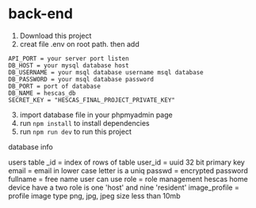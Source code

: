# back-end

1. Download this project
2. creat file .env on root path. then add 
```
API_PORT = your server port listen
DB_HOST = your mysql database host 
DB_USERNAME = your msql database username msql database
DB_PASSWORD = your msql database password
DB_PORT = port of database
DB_NAME = hescas_db
SECRET_KEY = "HESCAS_FINAL_PROJECT_PRIVATE_KEY"
```
3. import database file in your phpmyadmin page
4. run `npm install` to install dependencies
5. run `npm run dev` to run this project

database info 

users table
    _id = index of rows of table
    user_id = uuid 32 bit primary key
    email = email in lower case letter is a uniq
    passwd = encrypted password
    fullname = free name user can use
    role = role management hescas home device have a two role is one 'host' and nine 'resident'
    image_profile = profile image type png, jpg, jpeg size less than 10mb